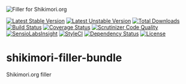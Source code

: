 ![Filler for Shikimori.org](http://anime-db.org/bundles/animedboffsite/images/shikimori.org.png)

[![Latest Stable Version](https://poser.pugx.org/anime-db/shikimori-filler-bundle/v/stable.png)](https://packagist.org/packages/anime-db/shikimori-filler-bundle)
[![Latest Unstable Version](https://poser.pugx.org/anime-db/shikimori-filler-bundle/v/unstable.png)](https://packagist.org/packages/anime-db/shikimori-filler-bundle)
[![Total Downloads](https://poser.pugx.org/anime-db/shikimori-filler-bundle/downloads)](https://packagist.org/packages/anime-db/shikimori-filler-bundle)
[![Build Status](https://travis-ci.org/anime-db/shikimori-filler-bundle.svg?branch=master)](https://travis-ci.org/anime-db/shikimori-filler-bundle)
[![Coverage Status](https://coveralls.io/repos/github/anime-db/shikimori-filler-bundle/badge.svg?branch=master)](https://coveralls.io/github/anime-db/shikimori-filler-bundle?branch=master)
[![Scrutinizer Code Quality](https://scrutinizer-ci.com/g/anime-db/shikimori-filler-bundle/badges/quality-score.png?b=master)](https://scrutinizer-ci.com/g/anime-db/shikimori-filler-bundle/?branch=master)
[![SensioLabsInsight](https://insight.sensiolabs.com/projects/69c16689-98f0-4c7a-bbf7-04581948fcac/mini.png)](https://insight.sensiolabs.com/projects/69c16689-98f0-4c7a-bbf7-04581948fcac)
[![StyleCI](https://styleci.io/repos/12157592/shield?branch=v0.1.11)](https://styleci.io/repos/12157592)
[![Dependency Status](https://www.versioneye.com/user/projects/5746f64bce8d0e00360bda73/badge.svg?style=flat-square)](https://www.versioneye.com/user/projects/5746f64bce8d0e00360bda73)
[![License](https://poser.pugx.org/anime-db/shikimori-filler-bundle/license.png)](https://packagist.org/packages/anime-db/shikimori-filler-bundle)

shikimori-filler-bundle
=======================

Shikimori.org filler
